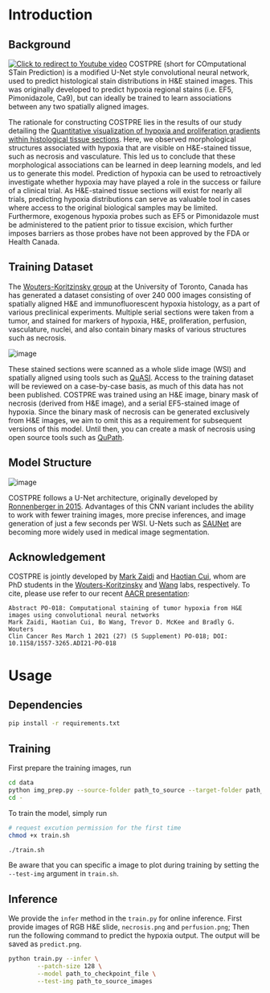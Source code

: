 # Introduction
## Background

[![Click to redirect to Youtube video](https://user-images.githubusercontent.com/52012166/127568618-0e63f455-3909-4d9f-9b48-f41b6cc5b9af.png)](https://youtu.be/-qQ6RaGl01Q "Computational Staining of Tumor Hypoxia from H&E Images using Convolutional Neural Networks")
COSTPRE (short for COmputational STain Prediction) is a modified U-Net style convolutional neural network, used to predict histological stain distributions in H&E stained images. This was originally developed to predict hypoxia regional stains (i.e. EF5, Pimonidazole, Ca9), but can ideally be trained to learn associations between any two spatially aligned images.

The rationale for constructing COSTPRE lies in the results of our study detailing the [Quantitative visualization of hypoxia and proliferation gradients within histological tissue sections](https://www.frontiersin.org/articles/10.3389/fbioe.2019.00397/full?report=reader). Here, we observed morphological structures associated with hypoxia that are visible on H&E-stained tissue, such as necrosis and vasculature. This led us to conclude that these morphological associations can be learned in deep learning models, and led us to generate this model. Prediction of hypoxia can be used to retroactively investigate whether hypoxia may have played a role in the success or failure of a clinical trial. As H&E-stained tissue sections will exist for nearly all trials, predicting hypoxia distributions can serve as valuable tool in cases where access to the original biological samples may be limited. Furthermore, exogenous hypoxia probes such as EF5 or Pimonidazole must be administered to the patient prior to tissue excision, which further imposes barriers as those probes have not been approved by the FDA or Health Canada.
## Training Dataset
The [Wouters-Koritzinsky group](http://www.wklab.org/) at the University of Toronto, Canada has has generated a dataset consisting of over 240 000 images consisting of spatially aligned H&E and immunofluorescent hypoxia histology, as a part of various preclinical experiments. Multiple serial sections were taken from a tumor, and stained for markers of hypoxia, H&E, proliferation, perfusion, vasculature, nuclei, and also contain binary masks of various structures such as necrosis.

![image](https://user-images.githubusercontent.com/52012166/127563294-36d70a02-9c3b-4f63-967b-729988084557.png)

These stained sections were scanned as a whole slide image (WSI) and spatially aligned using tools such as [QuASI](https://github.com/MarkZaidi/QuASI). Access to the training dataset will be reviewed on a case-by-case basis, as much of this data has not been published. COSTPRE was trained using an H&E image, binary mask of necrosis (derived from H&E image), and a serial EF5-stained image of hypoxia. Since the binary mask of necrosis can be generated exclusively from H&E images, we aim to omit this as a requirement for subsequent versions of this model. Until then, you can create a mask of necrosis using open source tools such as [QuPath](https://github.com/qupath/qupath).
## Model Structure
![image](https://user-images.githubusercontent.com/52012166/127566189-c01e39ed-e474-4f41-8cf3-7827e4f3454d.png)

COSTPRE follows a U-Net architecture, originally developed by [Ronnenberger in 2015](https://link.springer.com/chapter/10.1007/978-3-319-24574-4_28). Advantages of this CNN variant includes the ability to work with fewer training images, more precise inferences, and image generation of just a few seconds per WSI. U-Nets such as [SAUNet](https://link.springer.com/chapter/10.1007/978-3-030-59719-1_77) are becoming more widely used in medical image segmentation.

## Acknowledgement

COSTPRE is jointly developed by [Mark Zaidi](https://github.com/MarkZaidi) and [Haotian Cui](https://github.com/subercui), whom are PhD students in the [Wouters-Koritzinsky](http://www.wklab.org/) and [Wang](https://wanglab.ml/) labs, respectively. To cite, please use refer to our recent [AACR presentation](https://clincancerres.aacrjournals.org/content/27/5_Supplement/PO-018):
```
Abstract PO-018: Computational staining of tumor hypoxia from H&E images using convolutional neural networks
Mark Zaidi, Haotian Cui, Bo Wang, Trevor D. McKee and Bradly G. Wouters
Clin Cancer Res March 1 2021 (27) (5 Supplement) PO-018; DOI: 10.1158/1557-3265.ADI21-PO-018
```

# Usage
## Dependencies

```bash
pip install -r requirements.txt
```

## Training

First prepare the training images, run

```bash
cd data
python img_prep.py --source-folder path_to_source --target-folder path_to_target
cd -
```

To train the model, simply run

```bash
# request excution permission for the first time
chmod +x train.sh

./train.sh
```

Be aware that you can specific a image to plot during training by setting the `--test-img` argument in `train.sh`.

## Inference

We provide the `infer` method in the `train.py` for online inference. First provide images of RGB H&E slide, `necrosis.png` and `perfusion.png`; Then run the following command to predict the hypoxia output. The output will be saved as `predict.png`.

```bash
python train.py --infer \
        --patch-size 128 \
        --model path_to_checkpoint_file \
        --test-img path_to_source_images
```
